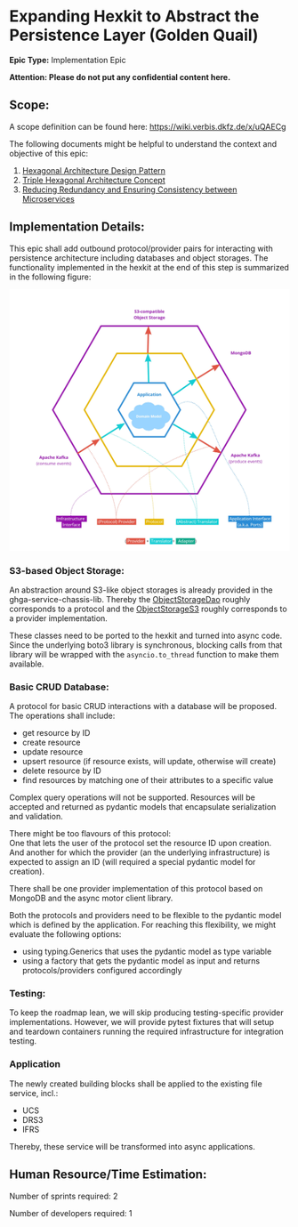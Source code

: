 # Expanding Hexkit to Abstract the Persistence Layer (Golden Quail)
**Epic Type:** Implementation Epic

**Attention: Please do not put any confidential content here.**

## Scope:
A scope definition can be found here: https://wiki.verbis.dkfz.de/x/uQAECg

The following documents might be helpful to understand the context and objective of this epic:
1. [Hexagonal Architecture Design Pattern](https://wiki.verbis.dkfz.de/x/noAlCg)
2. [Triple Hexagonal Architecture Concept](https://wiki.verbis.dkfz.de/x/MABFCg)
3. [Reducing Redundancy and Ensuring Consistency between Microservices](https://wiki.verbis.dkfz.de/x/tgFVCg)


## Implementation Details:

This epic shall add outbound protocol/provider pairs for interacting with persistence architecture including databases
and object storages. The functionality implemented in the hexkit at the end of this step is summarized in the following figure:  

![](./images/protocol_and_providers_overview.jpg)

### S3-based Object Storage:
An abstraction around S3-like object storages is already provided in the ghga-service-chassis-lib.
Thereby the [ObjectStorageDao](https://github.com/ghga-de/ghga-service-chassis-lib/blob/main/ghga_service_chassis_lib/object_storage_dao.py#L259) roughly corresponds to a protocol and the [ObjectStorageS3](https://github.com/ghga-de/ghga-service-chassis-lib/blob/main/ghga_service_chassis_lib/s3.py#L175) roughly corresponds to a provider implementation.

These classes need to be ported to the hexkit and turned into async code.
Since the underlying boto3 library is synchronous, blocking calls from that library will be wrapped with the
`asyncio.to_thread` function to make them available.

### Basic CRUD Database:
A protocol for basic CRUD interactions with a database will be proposed. The operations shall include:
- get resource by ID
- create resource
- update resource
- upsert resource (if resource exists, will update, otherwise will create)
- delete resource by ID
- find resources by matching one of their attributes to a specific value

Complex query operations will not be supported.
Resources will be accepted and returned as pydantic models that encapsulate serialization and validation.

There might be too flavours of this protocol:  
One that lets the user of the protocol set the resource ID upon creation.  
And another for which the provider (an the underlying infrastructure) is expected to assign
an ID (will required a special pydantic model for creation).

There shall be one provider implementation of this protocol based on MongoDB and the async motor client library.

Both the protocols and providers need to be flexible to the pydantic model which is defined by the application.
For reaching this flexibility, we might evaluate the following options:
- using typing.Generics that uses the pydantic model as type variable
- using a factory that gets the pydantic model as input and returns protocols/providers configured accordingly

### Testing:
To keep the roadmap lean, we will skip producing testing-specific provider implementations.
However, we will provide pytest fixtures that will setup and teardown containers running the required infrastructure for
integration testing.

### Application
The newly created building blocks shall be applied to the existing file service, incl.:
- UCS
- DRS3
- IFRS

Thereby, these service will be transformed into async applications.

## Human Resource/Time Estimation:

Number of sprints required: 2

Number of developers required: 1
